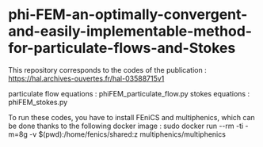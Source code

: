 # phi-FEM-an-optimally-convergent-and-easily-implementable-method-for-particulate-flows-and-Stokes

This repository corresponds to the codes of the publication : https://hal.archives-ouvertes.fr/hal-03588715v1

particulate flow equations : phiFEM_particulate_flow.py
stokes equations : phiFEM_stokes.py

To run these codes, you have to install FEniCS and multiphenics, which can be done thanks to the following docker image :
sudo docker run --rm -ti -m=8g -v $(pwd):/home/fenics/shared:z multiphenics/multiphenics

